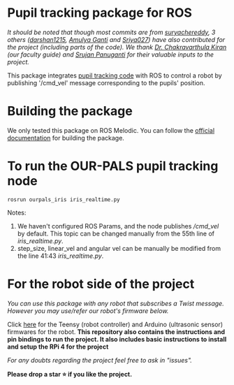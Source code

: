 # Pupil tracking package for ROS

  *It should be noted that though most commits are from [suryachereddy](https://github.com/OUR-PALS/OUR-PALS-BOT), 3 others ([darshan1215](https://github.com/darshan1215), [Amulya Ganti](https://github.com/ganti0907) and [Sriya027](https://github.com/Sriya027)) have also contributed for the project (including parts of the code). We thank [Dr. Chakravarthula Kiran](https://github.com/kirandotc) (our faculty guide) and [Srujan Panuganti](https://github.com/srujanpanuganti) for their valuable inputs to the project.*

This package integrates [pupil tracking code](https://github.com/OUR-PALS/Vision_Tracking) with ROS to control a robot by publishing '/cmd_vel' message corresponding to the pupils' position. 

# Building the package
 We only tested this package on ROS Melodic. You can follow the [official documentation](http://wiki.ros.org/ROS/Tutorials/BuildingPackages) for building the package.
# To run the OUR-PALS pupil tracking node

`rosrun ourpals_iris iris_realtime.py`

Notes:
1. We haven't configured ROS Params, and the node publishes */cmd_vel* by default. This topic can be changed manually from the 55th line of *iris_realtime.py*. 
2. step_size, linear_vel and angular vel can be manually be modified from the line 41:43 *iris_realtime.py*.
# For the robot side of the project
*You can use this package with any robot that subscribes a Twist message. However you may use/refer our robot's firmware below.* 

Click [here](https://github.com/OUR-PALS/OUR-PALS-BOT) for the Teensy (robot controller) and Arduino (ultrasonic sensor) firmwares for the robot. 
**This repository also contains the instructions and pin bindings to run the project. It also includes basic instructions to install and setup the RPi 4 for the project**



*For any doubts regarding the project feel free to ask in "issues".*

**Please drop a star ⭐ if you like the project.**